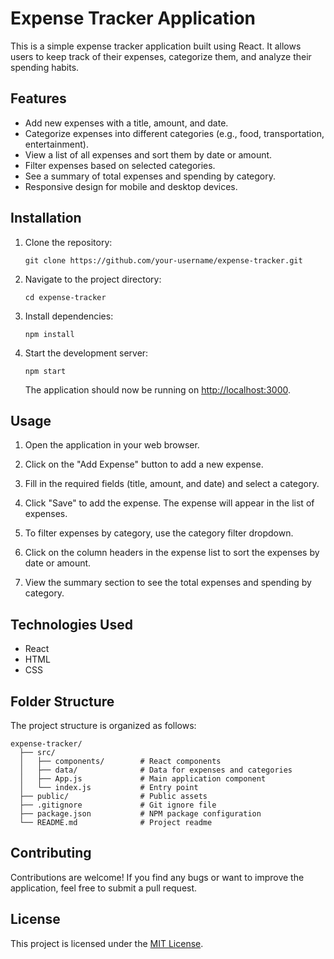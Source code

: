 # Expense Tracker Application

This is a simple expense tracker application built using React. It allows users to keep track of their expenses, categorize them, and analyze their spending habits.

## Features

- Add new expenses with a title, amount, and date.
- Categorize expenses into different categories (e.g., food, transportation, entertainment).
- View a list of all expenses and sort them by date or amount.
- Filter expenses based on selected categories.
- See a summary of total expenses and spending by category.
- Responsive design for mobile and desktop devices.

## Installation

1. Clone the repository:

   ```shell
   git clone https://github.com/your-username/expense-tracker.git
   ```

2. Navigate to the project directory:

   ```shell
   cd expense-tracker
   ```

3. Install dependencies:

   ```shell
   npm install
   ```

4. Start the development server:

   ```shell
   npm start
   ```

   The application should now be running on [http://localhost:3000](http://localhost:3000).

## Usage

1. Open the application in your web browser.

2. Click on the "Add Expense" button to add a new expense.

3. Fill in the required fields (title, amount, and date) and select a category.

4. Click "Save" to add the expense. The expense will appear in the list of expenses.

5. To filter expenses by category, use the category filter dropdown.

6. Click on the column headers in the expense list to sort the expenses by date or amount.

7. View the summary section to see the total expenses and spending by category.

## Technologies Used

- React
- HTML
- CSS

## Folder Structure

The project structure is organized as follows:

```
expense-tracker/
  ├── src/
  │   ├── components/        # React components
  │   ├── data/              # Data for expenses and categories
  │   ├── App.js             # Main application component
  │   └── index.js           # Entry point
  ├── public/                # Public assets
  ├── .gitignore             # Git ignore file
  ├── package.json           # NPM package configuration
  └── README.md              # Project readme
```

## Contributing

Contributions are welcome! If you find any bugs or want to improve the application, feel free to submit a pull request.

## License

This project is licensed under the [MIT License](LICENSE).

